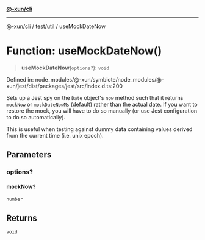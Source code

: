[**@-xun/cli**](../../../README.md)

***

[@-xun/cli](../../../README.md) / [test/util](../README.md) / useMockDateNow

# Function: useMockDateNow()

> **useMockDateNow**(`options?`): `void`

Defined in: node\_modules/@-xun/symbiote/node\_modules/@-xun/jest/dist/packages/jest/src/index.d.ts:200

Sets up a Jest spy on the `Date` object's `now` method such that it returns
`mockNow` or `mockDateNowMs` (default) rather than the actual date. If you
want to restore the mock, you will have to do so manually (or use Jest
configuration to do so automatically).

This is useful when testing against dummy data containing values derived from
the current time (i.e. unix epoch).

## Parameters

### options?

#### mockNow?

`number`

## Returns

`void`
